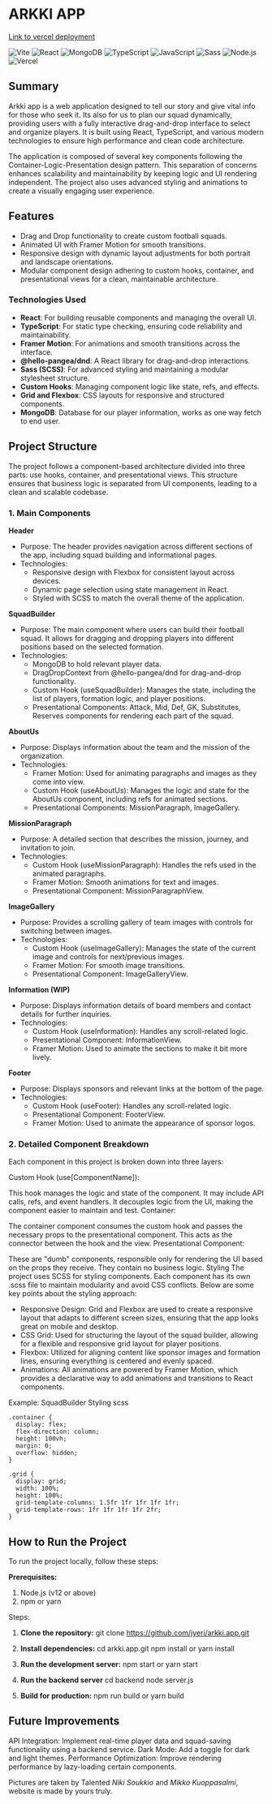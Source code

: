 # ARKKI APP
[Link to vercel deployment](https://arkki-app.vercel.app/)

![Vite](https://img.shields.io/badge/vite-v2.9.9-yellowgreen)
![React](https://img.shields.io/badge/react-v17.0.2-blue)
![MongoDB](https://img.shields.io/badge/mongoDB-v4.4.6-green)
![TypeScript](https://img.shields.io/badge/typescript-v4.3.5-blue)
![JavaScript](https://img.shields.io/badge/javascript-ES6-yellow)
![Sass](https://img.shields.io/badge/sass-v1.32.0-pink)
![Node.js](https://img.shields.io/badge/node.js-v14.17.0-green)
![Vercel](https://img.shields.io/badge/vercel-deployed-black)

## Summary

Arkki app is a web application designed to tell our story and give vital info for those who seek it. Its also for us to plan our squad dynamically, providing users with a fully interactive drag-and-drop interface to select and organize players. It is built using React, TypeScript, and various modern technologies to ensure high performance and clean code architecture.

The application is composed of several key components following the Container-Logic-Presentation design pattern. This separation of concerns enhances scalability and maintainability by keeping logic and UI rendering independent. The project also uses advanced styling and animations to create a visually engaging user experience.

## Features

- Drag and Drop functionality to create custom football squads.
- Animated UI with Framer Motion for smooth transitions.
- Responsive design with dynamic layout adjustments for both portrait and landscape orientations.
- Modular component design adhering to custom hooks, container, and presentational views for a clean, maintainable architecture.

### Technologies Used
- **React**: For building reusable components and managing the overall UI.
- **TypeScript**: For static type checking, ensuring code reliability and maintainability.
- **Framer Motion**: For animations and smooth transitions across the interface.
- **@hello-pangea/dnd**: A React library for drag-and-drop interactions.
- **Sass (SCSS)**: For advanced styling and maintaining a modular stylesheet structure.
- **Custom Hooks**: Managing component logic like state, refs, and effects.
- **Grid and Flexbox**: CSS layouts for responsive and structured components.
- **MongoDB**: Database for our player information, works as one way fetch to end user.

## Project Structure

The project follows a component-based architecture divided into three parts: use hooks, container, and presentational views. This structure ensures that business logic is separated from UI components, leading to a clean and scalable codebase.

### 1. **Main Components**

**Header**
- Purpose: The header provides navigation across different sections of the app, including squad building and informational pages.
- Technologies:
  - Responsive design with Flexbox for consistent layout across devices.
  - Dynamic page selection using state management in React.
  - Styled with SCSS to match the overall theme of the application.
   
**SquadBuilder**
- Purpose: The main component where users can build their football squad. It allows for dragging and dropping players into different positions based on the selected formation.
- Technologies:
  - MongoDB to hold relevant player data.
  - DragDropContext from @hello-pangea/dnd for drag-and-drop functionality.
  - Custom Hook (useSquadBuilder): Manages the state, including the list of players, formation logic, and player positions.
  - Presentational Components: Attack, Mid, Def, GK, Substitutes, Reserves components for rendering each part of the squad.

**AboutUs**
- Purpose: Displays information about the team and the mission of the organization.
- Technologies:
  - Framer Motion: Used for animating paragraphs and images as they come into view.
  - Custom Hook (useAboutUs): Manages the logic and state for the AboutUs component, including refs for animated sections.
  - Presentational Components: MissionParagraph, ImageGallery.

**MissionParagraph**
- Purpose: A detailed section that describes the mission, journey, and invitation to join.
- Technologies:
  - Custom Hook (useMissionParagraph): Handles the refs used in the animated paragraphs.
  - Framer Motion: Smooth animations for text and images.
  - Presentational Component: MissionParagraphView.

**ImageGallery**
- Purpose: Provides a scrolling gallery of team images with controls for switching between images.
- Technologies:
  - Custom Hook (useImageGallery): Manages the state of the current image and controls for next/previous images.
  - Framer Motion: For smooth image transitions.
  - Presentational Component: ImageGalleryView.
 
**Information (WIP)**
- Purpose: Displays information details of board members and contact details for further inquiries.
- Technologies:
  - Custom Hook (useInformation): Handles any scroll-related logic.
  - Presentational Component: InformationView.
  - Framer Motion: Used to animate the sections to make it bit more lively.

**Footer**
- Purpose: Displays sponsors and relevant links at the bottom of the page.
- Technologies:
  - Custom Hook (useFooter): Handles any scroll-related logic.
  - Presentational Component: FooterView.
  - Framer Motion: Used to animate the appearance of sponsor logos.


### 2. **Detailed Component Breakdown**
Each component in this project is broken down into three layers:

Custom Hook (use[ComponentName]):

This hook manages the logic and state of the component. It may include API calls, refs, and event handlers. It decouples logic from the UI, making the component easier to maintain and test.
Container:

The container component consumes the custom hook and passes the necessary props to the presentational component. This acts as the connector between the hook and the view.
Presentational Component:

These are "dumb" components, responsible only for rendering the UI based on the props they receive. They contain no business logic.
Styling
The project uses SCSS for styling components. Each component has its own .scss file to maintain modularity and avoid CSS conflicts. Below are some key points about the styling approach:

- Responsive Design: Grid and Flexbox are used to create a responsive layout that adapts to different screen sizes, ensuring that the app looks great on mobile and desktop.
- CSS Grid: Used for structuring the layout of the squad builder, allowing for a flexible and responsive grid layout for player positions.
- Flexbox: Utilized for aligning content like sponsor images and formation lines, ensuring everything is centered and evenly spaced.
- Animations: All animations are powered by Framer Motion, which provides a declarative way to add animations and transitions to React components.

Example: SquadBuilder Styling
scss

```
.container {
  display: flex;
  flex-direction: column;
  height: 100vh;
  margin: 0;
  overflow: hidden;
}

.grid {
  display: grid;
  width: 100%;
  height: 100%;
  grid-template-columns: 1.5fr 1fr 1fr 1fr 1fr;
  grid-template-rows: 1fr 1fr 1fr 1fr 2fr;
}
```

## How to Run the Project
To run the project locally, follow these steps:

**Prerequisites:**
1. Node.js (v12 or above)
2. npm or yarn

Steps:

1. **Clone the repository:**
git clone https://github.com/jyeri/arkki.app.git

2. **Install dependencies:**
cd arkki.app.git
npm install
or
yarn install

3. **Run the development server:**
npm start
or
yarn start

4. **Run the backend server**
cd backend
node server.js

6. **Build for production:**
npm run build
or
yarn build


## Future Improvements
API Integration: Implement real-time player data and squad-saving functionality using a backend service.
Dark Mode: Add a toggle for dark and light themes.
Performance Optimization: Improve rendering performance by lazy-loading certain components.

Pictures are taken by Talented *Niki Soukkio* and *Mikko Kuoppasalmi*, website is made by yours truly.
